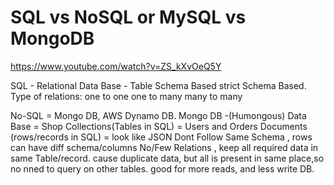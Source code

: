 # SQL vs NoSQL or MySQL vs MongoDB
https://www.youtube.com/watch?v=ZS_kXvOeQ5Y

SQL - Relational Data Base - Table Schema Based
  strict Schema Based.
Type of relations: 
  one to one
  one to many
  many to many
  
No-SQL = Mongo DB, AWS Dynamo DB.
  Mongo DB -(Humongous) 
  Data Base = Shop
  Collections(Tables in SQL) = Users and Orders
  Documents (rows/records in SQL) = look like JSON
  Dont Follow Same Schema , rows can have diff schema/columns
  No/Few Relations , keep all required data in same Table/record.
  cause duplicate data, but all is present in same place,so no nned to query on other tables.
  good for more reads, and less write DB.









